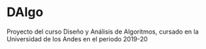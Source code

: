 # DAlgo

Proyecto del curso Diseño y Análisis de Algoritmos, cursado en la Universidad de los Andes en el periodo 2019-20
